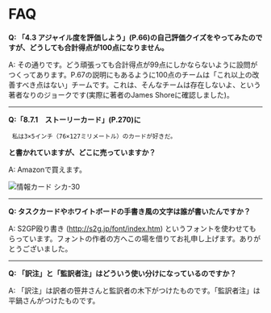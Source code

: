 FAQ
===============

**Q: 「4.3 アジャイル度を評価しよう」(P.66)の自己評価クイズをやってみたのですが、どうしても合計得点が100点になりません。**

A: その通りです。どう頑張っても合計得点が99点にしかならないように設問がつくってあります。P.67の説明にもあるように100点のチームは「これ以上の改善すべき点はない」チームです。これは、そんなチームは存在しないよ、という著者なりのジョークです(実際に著者のJames Shoreに確認しました)。

----

**Q:「8.7.1　ストーリーカード」(P.270)に**

```
 私は3×5インチ（76×127ミリメートル）のカードが好きだ。
```

**と書かれていますが、どこに売っていますか？**

A: Amazonで買えます。

![[情報カード シカ-30](http://www.amazon.co.jp/o/ASIN/B0012NA7BQ/fkino-22)](http://images-jp.amazon.com/images/P/B0012NA7BQ.09.LZZZZZZZ.jpg)

----

**Q: タスクカードやホワイトボードの手書き風の文字は誰が書いたんですか？**

A: S2GP殴り書き (http://s2g.jp/font/index.htm) というフォントを使わせてもらっています。フォントの作者の方へこの場を借りてお礼申し上げます。ありがとうございました。

----

**Q: 「訳注」と「監訳者注」はどういう使い分けになっているのですか？**

A: 「訳注」は訳者の笹井さんと監訳者の木下がつけたものです。「監訳者注」は平鍋さんがつけたものです。

